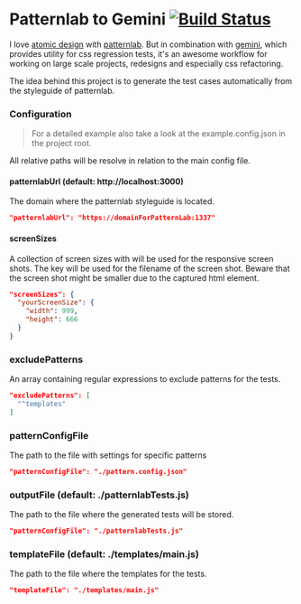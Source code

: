 # Patternlab to Gemini [![Build Status](https://travis-ci.org/LarsHassler/patternlab-to-gemini.svg?branch=master)](https://travis-ci.org/LarsHassler/patternlab-to-gemini)

I love [atomic design](http://atomicdesign.bradfrost.com) with [patternlab](http://patternlab.io). 
But in combination with [gemini](https://github.com/gemini-testing/gemini), which provides utility for css regression tests, 
it's an awesome workflow for working on large scale projects, redesigns and especially css refactoring.

The idea behind this project is to generate the test cases automatically from the styleguide of patternlab.

### Configuration

> For a detailed example also take a look at the example.config.json in the project root.

All relative paths will be resolve in relation to the main config file.

#### patternlabUrl (default: http://localhost:3000)

The domain where the patternlab styleguide is located.

```json
"patternlabUrl": "https://domainForPatternLab:1337"
```

#### screenSizes

A collection of screen sizes with will be used for the responsive screen shots. 
The key will be used for the filename of the screen shot.
Beware that the screen shot might be smaller due to the captured html element.

```json
"screenSizes": {
  "yourScreenSize": {
    "width": 999,
    "height": 666
  }
}
```

### excludePatterns

An array containing regular expressions to exclude patterns for the tests.

```json
"excludePatterns": [
  "^templates"
]
```

### patternConfigFile

The path to the file with settings for specific patterns

```json
"patternConfigFile": "./pattern.config.json"
```

### outputFile (default: ./patternlabTests.js)

The path to the file where the generated tests will be stored. 

```json
"patternConfigFile": "./patternlabTests.js"
```

### templateFile (default: ./templates/main.js)

The path to the file where the templates for the tests.

```json
"templateFile": "./templates/main.js"
```
